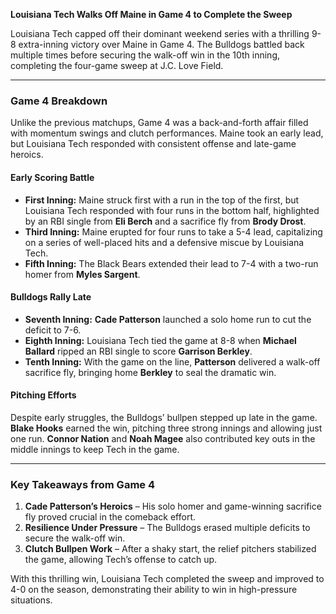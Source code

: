 **Louisiana Tech Walks Off Maine in Game 4 to Complete the Sweep**

Louisiana Tech capped off their dominant weekend series with a thrilling 9-8 extra-inning victory over Maine in Game 4. The Bulldogs battled back multiple times before securing the walk-off win in the 10th inning, completing the four-game sweep at J.C. Love Field.

---

### **Game 4 Breakdown**

Unlike the previous matchups, Game 4 was a back-and-forth affair filled with momentum swings and clutch performances. Maine took an early lead, but Louisiana Tech responded with consistent offense and late-game heroics.

#### **Early Scoring Battle**
- **First Inning:** Maine struck first with a run in the top of the first, but Louisiana Tech responded with four runs in the bottom half, highlighted by an RBI single from **Eli Berch** and a sacrifice fly from **Brody Drost**.
- **Third Inning:** Maine erupted for four runs to take a 5-4 lead, capitalizing on a series of well-placed hits and a defensive miscue by Louisiana Tech.
- **Fifth Inning:** The Black Bears extended their lead to 7-4 with a two-run homer from **Myles Sargent**.

#### **Bulldogs Rally Late**
- **Seventh Inning:** **Cade Patterson** launched a solo home run to cut the deficit to 7-6.
- **Eighth Inning:** Louisiana Tech tied the game at 8-8 when **Michael Ballard** ripped an RBI single to score **Garrison Berkley**.
- **Tenth Inning:** With the game on the line, **Patterson** delivered a walk-off sacrifice fly, bringing home **Berkley** to seal the dramatic win.

#### **Pitching Efforts**
Despite early struggles, the Bulldogs’ bullpen stepped up late in the game. **Blake Hooks** earned the win, pitching three strong innings and allowing just one run. **Connor Nation** and **Noah Magee** also contributed key outs in the middle innings to keep Tech in the game.

---

### **Key Takeaways from Game 4**
1. **Cade Patterson’s Heroics** – His solo homer and game-winning sacrifice fly proved crucial in the comeback effort.
2. **Resilience Under Pressure** – The Bulldogs erased multiple deficits to secure the walk-off win.
3. **Clutch Bullpen Work** – After a shaky start, the relief pitchers stabilized the game, allowing Tech’s offense to catch up.

With this thrilling win, Louisiana Tech completed the sweep and improved to 4-0 on the season, demonstrating their ability to win in high-pressure situations.

